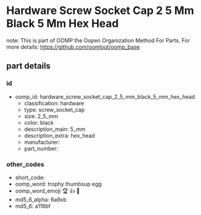 # Hardware Screw Socket Cap 2 5 Mm Black 5 Mm Hex Head  

note: This is part of OOMP the Oopen Organization Method For Parts. For more details: https://github.com/oomlout/oomp_base

##  part details





### id
* oomp_id: hardware_screw_socket_cap_2_5_mm_black_5_mm_hex_head
  * classification: hardware
  * type: screw_socket_cap
  * size: 2_5_mm
  * color: black
  * description_main: 5_mm
  * description_extra: hex_head
  * manufacturer: 
  * part_number: 

### other_codes
* short_code: 
* oomp_word: trophy thumbsup egg
* oomp_word_emoji :trophy: :thumbsup: :egg:
* md5_6_alpha: 6a9xb
* md5_6: a116bf